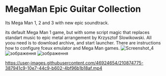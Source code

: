 # MegaMan Epic Guitar Collection
Its Mega Man 1, 2 and 3 with new epic soundtrack.

its default Mega Man 1 game, but with some script magic that replaces standart music to epic metal arrangement by Krzysztof Slowikowski.
All yoou need is to download archive, and start launcher. There are instructions how to configure fceux emulator and Mega Man games.
![Screenshot_4](https://user-images.githubusercontent.com/46924654/216153126-7c5f4e78-b6d4-4d51-a0b2-0f0d99217aa8.png)
![зображення](https://user-images.githubusercontent.com/46924654/210871513-a088f1ef-32bc-439c-a710-526740e7ca0f.png)
![зображення](https://user-images.githubusercontent.com/46924654/211202523-726e8d41-4c82-48f4-b36a-68fdaf6a4d7d.png)

https://user-images.githubusercontent.com/46924654/210874775-387941c9-10e7-44c9-b602-4bf96b1b18af.mp4

